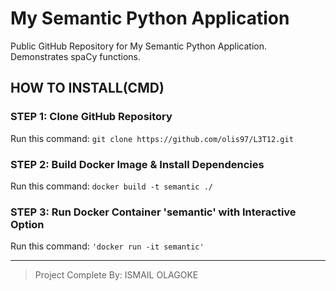 # My Semantic Python Application
Public GitHub Repository for My Semantic Python Application. Demonstrates spaCy functions.
## HOW TO INSTALL(CMD)
### STEP 1: Clone GitHub Repository 
Run this command: ``git clone https://github.com/olis97/L3T12.git``
### STEP 2: Build Docker Image & Install Dependencies
Run this command: ``docker build -t semantic ./``
### STEP 3: Run Docker Container 'semantic' with Interactive Option
Run this command: ``'docker run -it semantic'``

--------------------------------
> Project Complete By: ISMAIL OLAGOKE